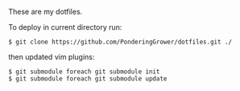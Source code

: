 These are my dotfiles.

To deploy in current directory run:

```
$ git clone https://github.com/PonderingGrower/dotfiles.git ./
```

then updated vim plugins:

```
$ git submodule foreach git submodule init
$ git submodule foreach git submodule update
```
